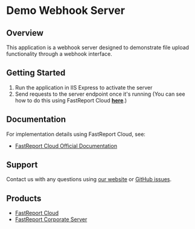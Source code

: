# Demo Webhook Server
## Overview
This application is a webhook server designed to demonstrate file upload functionality through a webhook interface.

## Getting Started
1. Run the application in IIS Express to activate the server
2. Send requests to the server endpoint once it's running (You can see how to do this using FastReport Cloud [**here**](https://www.fast-report.com/public_download/docs/Cloud/online/en/user/en-US/programmer/guides/rest_api/rest_tasks/rest_webhook.html).)

## Documentation
For implementation details using FastReport Cloud, see:
- [FastReport Cloud Official Documentation](https://www.fast-report.com/public_download/docs/Cloud/online/en/user/en-US/user/index.html)

## Support 

Contact us with any questions using [our website](https://www.fast-report.com/en/support/) or [GitHub issues](https://github.com/FastReports/FastReport-Cloud/issues). 

## Products
- [FastReport Cloud](https://www.fast-report.com/products/cloud)
- [FastReport Corporate Server](https://www.fast-report.com/products/corporate-server)